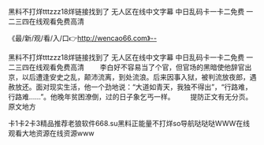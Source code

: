 黑料不打烊tttzzz18烊链接找到了
无人区在线中文字幕
中日乱码卡一卡二免费
一二三四在线观看免费高清


《最/新/观/看/入/口👉http://wencao66.com》--

黑料不打烊tttzzz18烊链接找到了
无人区在线中文字幕
中日乱码卡一卡二免费
一二三四在线观看免费高清
　　李白好不容易当了个官，但官场的黑暗使他辞官出京，以后遭逢安史之乱，颠沛流离，到处流浪。后来因事入狱，被判流放夜郎，遇赦放还。面对现实生活，他一个劲地说：“大道如青天，我独不得出”，“行路难，行路难……”。他晚年贫困潦倒，过的日子象乞丐一样。
　　提防正文有无分页。原文地方





卡1卡2卡3精品推荐老狼软件668.su黑料正能量不打烊so导航哒哒哒WWW在线观看大地资源在线资源www
